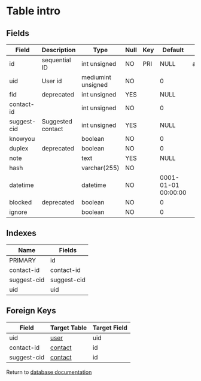 Table intro
===========



Fields
------

| Field       | Description       | Type               | Null | Key | Default             | Extra          |
| ----------- | ----------------- | ------------------ | ---- | --- | ------------------- | -------------- |
| id          | sequential ID     | int unsigned       | NO   | PRI | NULL                | auto_increment |
| uid         | User id           | mediumint unsigned | NO   |     | 0                   |                |
| fid         | deprecated        | int unsigned       | YES  |     | NULL                |                |
| contact-id  |                   | int unsigned       | NO   |     | 0                   |                |
| suggest-cid | Suggested contact | int unsigned       | YES  |     | NULL                |                |
| knowyou     |                   | boolean            | NO   |     | 0                   |                |
| duplex      | deprecated        | boolean            | NO   |     | 0                   |                |
| note        |                   | text               | YES  |     | NULL                |                |
| hash        |                   | varchar(255)       | NO   |     |                     |                |
| datetime    |                   | datetime           | NO   |     | 0001-01-01 00:00:00 |                |
| blocked     | deprecated        | boolean            | NO   |     | 0                   |                |
| ignore      |                   | boolean            | NO   |     | 0                   |                |

Indexes
------------

| Name        | Fields      |
| ----------- | ----------- |
| PRIMARY     | id          |
| contact-id  | contact-id  |
| suggest-cid | suggest-cid |
| uid         | uid         |

Foreign Keys
------------

| Field | Target Table | Target Field |
|-------|--------------|--------------|
| uid | [user](help/database/db_user) | uid |
| contact-id | [contact](help/database/db_contact) | id |
| suggest-cid | [contact](help/database/db_contact) | id |

Return to [database documentation](help/database)
